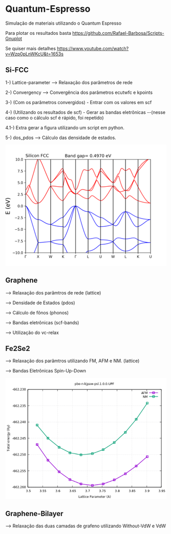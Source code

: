 # Quantum-Espresso

Simulação de materiais utilizando o Quantum Espresso

Para plotar os resultados basta https://github.com/Rafael-Barbosa/Scripts-Gnuplot

Se quiser mais detalhes https://www.youtube.com/watch?v=Wzp0pLnWKcU&t=1653s

## Si-FCC

1-) Lattice-parameter --> Relaxação dos parâmetros de rede

2-) Convergency --> Convergência dos parâmetros ecutwfc e kpoints

3-) (Com os parâmetros convergidos) - Entrar com os valores em scf

4-) (Utilizando os resultados de scf) - Gerar as bandas eletrônicas --(nesse caso como o cálculo scf é rápido, foi repetido)

4.1-) Extra gerar a figura utilizando um script em python.

5-) dos_pdos --> Cálculo das densidade de estados. 

![alt text](https://github.com/Rafael-Barbosa/Quantum-Espresso/blob/main/Si-Fcc/band_structure/pwband.png)


## Graphene 

--> Relaxação dos parâmtros de rede (lattice)

--> Densidade de Estados (pdos)

--> Cálculo de fônos (phonos)

--> Bandas eletrônicas (scf-bands)

--> Utilização do vc-relax

## Fe2Se2

--> Relaxação dos parâmtros utilizando FM, AFM e NM. (lattice)

--> Bandas Eletrônicas Spin-Up-Down

![alt text](https://github.com/Rafael-Barbosa/Quantum-Espresso/blob/main/Fe2Se2/lattice/fe2se2-2d.png)

## Graphene-Bilayer

--> Relaxação das duas camadas de grafeno utilizando Without-VdW e VdW




